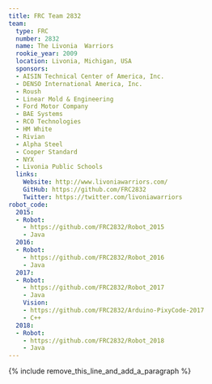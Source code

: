 ```yaml
---
title: FRC Team 2832
team:
  type: FRC
  number: 2832
  name: The Livonia  Warriors
  rookie_year: 2009
  location: Livonia, Michigan, USA
  sponsors:
  - AISIN Technical Center of America, Inc.
  - DENSO International America, Inc.
  - Roush
  - Linear Mold & Engineering
  - Ford Motor Company
  - BAE Systems
  - RCO Technologies
  - HM White
  - Rivian
  - Alpha Steel
  - Cooper Standard
  - NYX
  - Livonia Public Schools
  links:
    Website: http://www.livoniawarriors.com/
    GitHub: https://github.com/FRC2832
    Twitter: https://twitter.com/livoniawarriors
robot_code:
  2015:
  - Robot:
    - https://github.com/FRC2832/Robot_2015
    - Java
  2016:
  - Robot:
    - https://github.com/FRC2832/Robot_2016
    - Java
  2017:
  - Robot:
    - https://github.com/FRC2832/Robot_2017
    - Java
    Vision:
    - https://github.com/FRC2832/Arduino-PixyCode-2017
    - C++
  2018:
  - Robot:
    - https://github.com/FRC2832/Robot_2018
    - Java
---
```


{% include remove_this_line_and_add_a_paragraph %}
